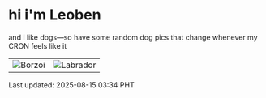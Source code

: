 # hi i'm Leoben

and i like dogs—so have some random dog pics that change whenever my CRON feels like it

|  |  |
|--------|----------|
| ![Borzoi](https://random-dog-vercel.vercel.app/api/random-borzoi?v=1755200044) | ![Labrador](https://random-dog-vercel.vercel.app/api/random-labrador?v=1755200044) |

Last updated: 2025-08-15 03:34 PHT
